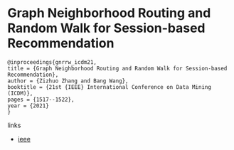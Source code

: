 # Graph Neighborhood Routing and Random Walk for Session-based Recommendation

```
@inproceedings{gnrrw_icdm21,
title = {Graph Neighborhood Routing and Random Walk for Session-based Recommendation},
author = {Zizhuo Zhang and Bang Wang},
booktitle = {21st {IEEE} International Conference on Data Mining (ICDM)},
pages = {1517--1522},
year = {2021}
}
```

links
- [ieee](https://ieeexplore.ieee.org/document/9679040)
